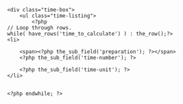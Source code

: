 

<!-- time to calculate block starting -->
	

<section onload="multiply();" class="time-tabel_units">
	
<?php
// Check rows exists.
if( have_rows('time_to_calculate') ):  ?>
<!-- <section class="esimene-pool"> -->

	<div class="time-box">
		<ul class="time-listing">
			<?php
    // Loop through rows.
    while( have_rows('time_to_calculate') ) : the_row();?>
	<li>	
		
		<span><?php the_sub_field('preparation'); ?></span>
		<?php the_sub_field('time-number'); ?>
	
		<?php the_sub_field('time-unit'); ?>
	</li>	

	
    <?php endwhile; ?>
</ul>
</div> 
<?php
// No value.
else :
    // Do something...
endif; ?>

</section>

	
<!-- time to calculate block ending -->